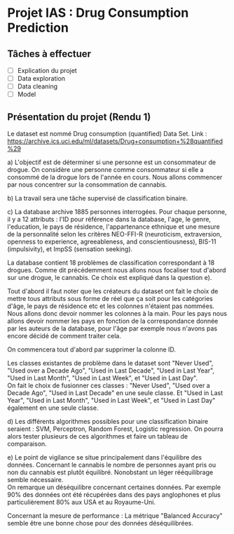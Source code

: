 # Projet IAS : Drug Consumption Prediction

## Tâches à effectuer

<!-- TODO : Ajouter / Modifier les tâches
Pour cocher : [x]   -->

- [ ] Explication du projet
- [ ] Data exploration
- [ ] Data cleaning
- [ ] Model

## Présentation du projet (Rendu 1)

Le dataset est nommé Drug consumption (quantified) Data Set.
Link : <https://archive.ics.uci.edu/ml/datasets/Drug+consumption+%28quantified%29>

a) L'objectif est de déterminer si une personne est un consommateur de drogue. On considère une personne comme consommateur si elle a consommé de la drogue lors de l'année en cours. Nous allons commencer par nous concentrer sur la consommation de cannabis.

b) La travail sera une tâche supervisé de classification binaire.

c) La database archive 1885 personnes interrogées. Pour chaque personne, il y a 12 attributs : l'ID pour référence dans la database, l'age, le genre, l'education, le pays de résidence, l'appartenance ethnique et une mesure de la personnalité selon les critères NEO-FFI-R (neuroticism, extraversion, openness to experience, agreeableness, and conscientiousness), BIS-11 (impulsivity), et ImpSS (sensation seeking).

La database contient 18 problèmes de classification correspondant à 18 drogues. Comme dit précédemment nous allons nous focaliser tout d'abord sur une drogue, le cannabis. Ce choix est expliqué dans la question e).

Tout d'abord il faut noter que les créateurs du dataset ont fait le choix de mettre tous attributs sous forme de réel que ça soit pour les catégories d'âge, le pays de résidence etc et les colonnes n'étaient pas nommées. Nous allons donc devoir nommer les colonnes à la main. Pour les pays nous allons devoir nommer les pays en fonction de la correspondance donnée par les auteurs de la database, pour l'âge par exemple nous n'avons pas encore décidé de comment traiter cela.

On commencera tout d'abord par supprimer la colonne ID.

Les classes existantes de problème dans le dataset sont "Never Used", "Used over a Decade Ago", "Used in Last Decade", "Used in Last Year", "Used in Last Month", "Used in Last Week", et "Used in Last Day".\
On fait le choix de fusionner ces classes : "Never Used", "Used over a Decade Ago", "Used in Last Decade" en une seule classe.
Et "Used in Last Year", "Used in Last Month", "Used in Last Week", et "Used in Last Day" également en une seule classe.

d) Les différents algorithmes possibles pour une classification binaire seraient : SVM, Perceptron, Random Forest, Logistic regression.
On pourra alors tester plusieurs de ces algorithmes et faire un tableau de comparaison.

e) Le point de vigilance se situe principalement dans l'équilibre des données. Concernant le cannabis le nombre de personnes ayant pris ou non du cannabis est plutôt équilibré. Nonobstant un léger rééquilibrage semble nécessaire.\
On remarque un déséquilibre concernant certaines données. Par exemple 90% des données ont été récupérées dans des pays anglophones et plus particulièrement 80% aux USA et au Royaume-Uni.

Concernant la mesure de performance :
La métrique "Balanced Accuracy" semble être une bonne chose pour des données déséquilibrées.
